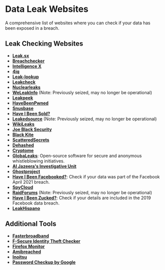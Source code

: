 # Data Leak Websites

A comprehensive list of websites where you can check if your data has been exposed in a breach.

## Leak Checking Websites

- [**Leak.sx**](https://leak.sx)
- [**Breachchecker**](https://breachchecker.com)
- [**Intelligence X**](https://intelx.io)
- [**4iq**](https://www.4iq.com)
- [**Leak-lookup**](https://leak-lookup.com)
- [**Leakcheck**](https://www.leakcheck.net)
- [**Nuclearleaks**](https://nuclearleaks.com)
- [**WeLeakInfo**](https://www.weleakinfo.to) (Note: Previously seized, may no longer be operational)
- [**Leakpeek**](https://leakpeek.com)
- [**HaveBeenPwned**](https://haveibeenpwned.com)
- [**Snusbase**](https://snusbase.com)
- [**Have I Been Sold?**](https://haveibensold.com)
- [**Leakedsource**](https://leakedsource.com) (Note: Previously seized, may no longer be operational)
- [**WikiLeaks**](https://wikileaks.org)
- [**Joe Black Security**](https://joeblacksecurity.com)
- [**Black Kite**](https://www.blackkite.com)
- [**ScatteredSecrets**](https://scatteredsecrets.com)
- [**Dehashed**](https://www.dehashed.com)
- [**Cryptome**](https://cryptome.org)
- [**GlobaLeaks**](https://www.globaleaks.org): Open-source software for secure and anonymous whistleblowing initiatives.
- [**Al Jazeera's Investigative Unit**](https://www.aljazeera.com/investigations)
- [**Ghostproject**](https://ghostproject.fr)
- [**Have I Been Facebooked?**](https://haveibeenfacebooked.com): Check if your data was part of the Facebook April 2021 breach.
- [**SpyCloud**](https://www.spycloud.com)
- [**RaidForums**](https://raidforums.com) (Note: Previously seized, may no longer be operational)
- [**Have I Been Zucked?**](https://haveibenzucked.com): Check if your details are included in the 2019 Facebook data breach.
- [**LeakHispano**](https://leakhispano.com)

## Additional Tools

- [**Fasterbroadband**](https://www.fasterbroadband.co.uk)
- [**F-Secure Identity Theft Checker**](https://www.f-secure.com/en/home)
- [**Firefox Monitor**](https://monitor.firefox.com)
- [**Amibreached**](https://www.amibreached.com)
- [**Inoitsu**](https://inoitsu.com)
- [**Password Checkup by Google**](https://passwords.google.com)
